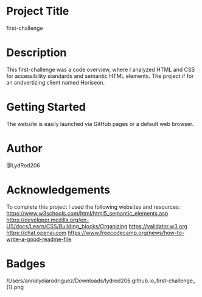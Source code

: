 # Project Title
first-challenge

# Description
This first-challenge was a code overview, where I analyzed HTML and CSS for accessibility standards and semantic HTML elements. The project if for an andvertizing client named Horiseon. 

# Getting Started
The website is easily launched via GitHub pages or a default web browser.

# Author
@LydRod206

# Acknowledgements
To complete this project I used the following websites and resources:
https://www.w3schools.com/html/html5_semantic_elements.asp
https://developer.mozilla.org/en-US/docs/Learn/CSS/Building_blocks/Organizing
https://validator.w3.org
https://chat.openai.com
https://www.freecodecamp.org/news/how-to-write-a-good-readme-file

# Badges
/Users/annalydiarodriguez/Downloads/lydrod206.github.io_first-challenge_ (1).png